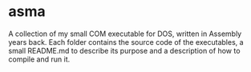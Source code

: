 # asma
A collection of my small COM executable for DOS, written in Assembly years back. Each folder contains the source code of the executables, a small README.md to describe its purpose and a description of how to compile and run it.
